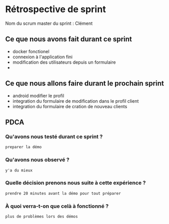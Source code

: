 # Rétrospective de sprint

Nom du scrum master du sprint : Clément 

## Ce que nous avons fait durant ce sprint
- docker fonctionel
- connexion à l'application fini
- modification des utilisateurs depuis un formulaire
-


## Ce que nous allons faire durant le prochain sprint
- android modifier le profil
- integration du formulaire de modification dans le profil client
- integration du formulaire de cration de nouveau clients



## PDCA 
### Qu'avons nous testé durant ce sprint ? 
	preparer la démo
    
### Qu'avons nous observé ? 
    y'a du mieux


### Quelle décision prenons nous suite à cette expérience ? 
    prendre 20 minutes avant la démo pour tout préparer

### À quoi verra-t-on que celà à fonctionné ?
	plus de problèmes lors des démos